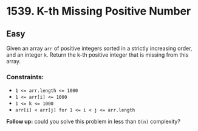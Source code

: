 # 1539. K-th Missing Positive Number

## Easy

Given an array `arr` of positive integers sorted in a strictly increasing order, and an integer `k`.
Return the k-th positive integer that is missing from this array.

### Constraints:

- `1 <= arr.length <= 1000`
- `1 <= arr[i] <= 1000`
- `1 <= k <= 1000`
- `arr[i] < arr[j] for 1 <= i < j <= arr.length`

**Follow up:** could you solve this problem in less than `O(n)` complexity?
